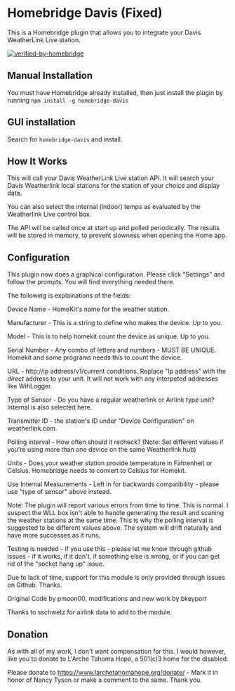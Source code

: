 # Homebridge Davis (Fixed) 
This is a Homebridge plugin that allows you to integrate your Davis WeatherLink Live station. 

[![verified-by-homebridge](https://badgen.net/badge/homebridge/verified/purple)](https://github.com/homebridge/homebridge/wiki/Verified-Plugins)

## Manual Installation
You must have Homebridge already installed, then just install the plugin by running `npm install -g homebridge-davis`

## GUI installation
Search for `homebridge-davis` and install. 

## How It Works
This will call your Davis WeatherLink Live station API. It will search your Davis Weatherlink local stations for the station of your choice and display data. 

You can also select the internal (indoor) temps as evaluated by the Weatherlink Live control box. 

The API will be called once at start up and polled periodically.  The results will be stored in memory, to prevent slowness when opening the Home app.

## Configuration
This plugin now does a graphical configuration. Please click "Settings" and follow the prompts. You will find everything needed there. 

The following is explainations of the fields: 

Device Name -  HomeKit's name for the weather station. 

Manufacturer - This is a string to define who makes the device. Up to you. 

Model - This is to help homekit count the device as unique. Up to you. 

Serial Number - Any combo of letters and numbers - MUST BE UNIQUE. Homekit and some programs needs this to count the device. 

URL - ht<span>tp://ip address/v1/current conditions. Replace "Ip address" with the _direct_ address to your unit. It will not work with any interpeted addresses like WifiLogger. 

Type of Sensor - Do you have a regular weatherlink or Airlink type unit? Internal is also selected here. 

Transmitter ID -  the station's ID under "Device Configuration" on weatherlink.com.

Polling interval - How often should it recheck? (Note: Set different values if you're using more than one device on the same Weatherlink hub) 

Units - Does your weather station provide temperature in Fahrenheit or Celsius. Homebridge needs to convert to Celsius for Homekit. 

Use Internal Measurements - Left in for backwards compatibility - please use "type of sensor" above instead. 

Note: The plugin will report various errors from time to time. This is normal. I suspect the WLL box isn't able to handle generating the result and scaning the weather stations at the same time. This is why the polling interval is suggested to be different values above. The system will drift naturally and have more successes as it runs. 

Testing is needed - if you use this - please let me know through github issues - if it works, if it don't, if something else is wrong, or if you can get rid of the "socket hang up" issue. 

Due to lack of time, support for this module is only provided through issues on Github. Thanks. 

Original Code by pmoon00, modifications and new work by bkeyport

Thanks to sschwetz for airlink data to add to the module.  

## Donation

As with all of my work, I don't want compensation for this. I would however, like you to donate to L'Arche Tahoma Hope, a 501(c)3 home for the disabled. 

Please donate to https://www.larchetahomahope.org/donate/ - Mark it in honor of Nancy Tyson or make a comment to the same. Thank you. 

